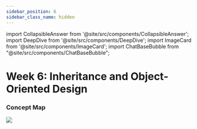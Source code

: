 ```yaml
---
sidebar_position: 6
sidebar_class_name: hidden
---
```


import CollapsibleAnswer from '@site/src/components/CollapsibleAnswer';
import DeepDive from '@site/src/components/DeepDive';
import ImageCard from '@site/src/components/ImageCard';
import ChatBaseBubble from "@site/src/components/ChatBaseBubble";

# Week 6: Inheritance and Object-Oriented Design


<ChatBaseBubble/>

### Concept Map

![](https://www.dropbox.com/scl/fi/93ixr3fbfym1f1jmsgs9u/DDW-Concept-Map-Week-6.drawio.png?rlkey=5gspzdgwrhnz8pcuue7jnsj6v&raw=1)

